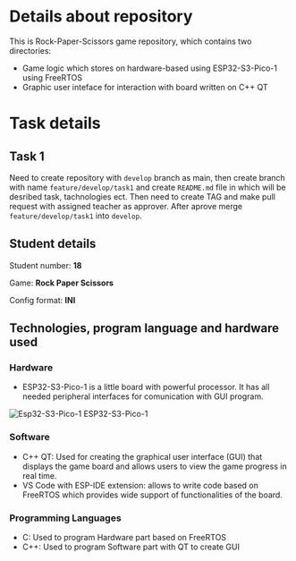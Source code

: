 # Details about repository
This is Rock-Paper-Scissors game repository, which contains two directories:
* Game logic which stores on hardware-based using ESP32-S3-Pico-1 using FreeRTOS
* Graphic user inteface for interaction with board written on C++ QT 
 

# Task details 
## Task 1
Need to create repository with `develop` branch as main, then create branch with name `feature/develop/task1` and create `README.md` file in which will be desribed task, tachnologies ect. Then need to create TAG and make pull request with assigned teacher as approver. After aprove merge  `feature/develop/task1` into `develop`.

## Student details

Student number: __18__

Game: __Rock Paper Scissors__

Config format: __INI__

## Technologies, program language and hardware used

### Hardware
- ESP32-S3-Pico-1 is a little board with powerful processor. It has all needed peripheral interfaces for comunication with GUI program.

![Esp32-S3-Pico-1](https://www.waveshare.com/media/catalog/product/e/s/esp32-s3-pico-1.jpg)
ESP32-S3-Pico-1


### Software
- C++ QT: Used for creating the graphical user interface (GUI) that displays the game board and allows users to view the game progress in real time.
- VS Code with ESP-IDE extension: allows to write code based on FreeRTOS which provides wide support of functionalities of the board.

### Programming Languages
- C: Used to program Hardware part based on FreeRTOS 
- C++: Used to program Software part with QT to create GUI
